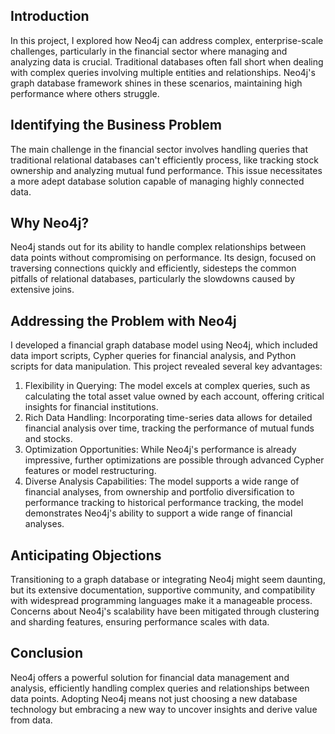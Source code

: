 ## Introduction
In this project, I explored how Neo4j can address complex, enterprise-scale challenges, particularly in the financial sector where managing and analyzing data is crucial. Traditional databases often fall short when dealing with complex queries involving multiple entities and relationships. Neo4j's graph database framework shines in these scenarios, maintaining high performance where others struggle.

## Identifying the Business Problem
The main challenge in the financial sector involves handling queries that traditional relational databases can't efficiently process, like tracking stock ownership and analyzing mutual fund performance. This issue necessitates a more adept database solution capable of managing highly connected data.

## Why Neo4j?
Neo4j stands out for its ability to handle complex relationships between data points without compromising on performance. Its design, focused on traversing connections quickly and efficiently, sidesteps the common pitfalls of relational databases, particularly the slowdowns caused by extensive joins.

## Addressing the Problem with Neo4j

I developed a financial graph database model using Neo4j, which included data import scripts, Cypher queries for financial analysis, and Python scripts for data manipulation. This project revealed several key advantages:

1. Flexibility in Querying: The model excels at complex queries, such as calculating the total asset value owned by each account, offering critical insights for financial institutions.
2. Rich Data Handling: Incorporating time-series data allows for detailed financial analysis over time, tracking the performance of mutual funds and stocks.
3. Optimization Opportunities: While Neo4j's performance is already impressive, further optimizations are possible through advanced Cypher features or model restructuring.
4. Diverse Analysis Capabilities: The model supports a wide range of financial analyses, from ownership and portfolio diversification to performance tracking to historical performance tracking, the model demonstrates Neo4j's ability to support a wide range of financial analyses.

## Anticipating Objections
Transitioning to a graph database or integrating Neo4j might seem daunting, but its extensive documentation, supportive community, and compatibility with widespread programming languages make it a manageable process. Concerns about Neo4j's scalability have been mitigated through clustering and sharding features, ensuring performance scales with data.

## Conclusion
Neo4j offers a powerful solution for financial data management and analysis, efficiently handling complex queries and relationships between data points. Adopting Neo4j means not just choosing a new database technology but embracing a new way to uncover insights and derive value from data.